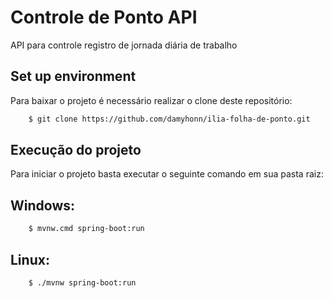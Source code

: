 # Controle de Ponto API

API para controle registro de jornada diária de trabalho


## Set up environment

Para baixar o projeto é necessário realizar o clone deste repositório:

```bash
    $ git clone https://github.com/damyhonn/ilia-folha-de-ponto.git
```

## Execução do projeto

Para iniciar o projeto basta executar o seguinte comando em sua pasta raiz:

## Windows:

```bash
    $ mvnw.cmd spring-boot:run
```

## Linux:

```bash
    $ ./mvnw spring-boot:run
```
